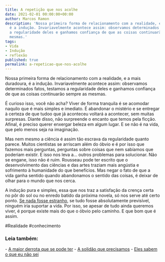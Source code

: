 ```yaml
---
title: A repetição que nos acolhe
date: 2021-02-01 00:00:00+00:00
author: Marcos Ramon
description: 'Nossa primeira forma de relacionamento com a realidade, e a mais duradoura,
  é a indução. Invariavelmente acontece assim: observamos determinados fatos, testamos
  a regularidade deles e ganhamos confiança de que as coisas continuarão sempre as
  mesmas.'
tags:
- Vida
- Indução
- reflexão
published: true
permalink: a-repeticao-que-nos-acolhe
---
```

Nossa primeira forma de relacionamento com a realidade, e a mais duradoura, é a indução. Invariavelmente acontece assim: observamos determinados fatos, testamos a regularidade deles e ganhamos confiança de que as coisas continuarão sempre as mesmas.

É curioso isso, você não acha? Viver de forma tranquila é se acomodar naquilo que é mais simples e imediato. É abandonar o mistério e se entregar à certeza de que tudoo  que já aconteceu voltará a acontecer, sem muitas surpresas. Diante disso, não surpreende o encanto que temos pela ficção. Afinal, é preciso querer enxergar beleza em algum lugar. E se não é na vida, que pelo menos seja na imaginação.

Mas nem mesmo a ciência é assim tão escrava da regularidade quanto parece. Muitos cientistas se arriscam além do óbvio e é por isso que fazemos mais perguntas, perguntas sobre coisas que nem sabíamos que poderiam existir. E isso nos leva a... outros problemas para solucionar. Não se engane, isso não é ruim. Rousseau pode ter escrito que o desenvolvimento das ciências e das artes traziam mais angústia e sofrimento à humanidade do que benefícios. Mas negar o fato de que a vida ganha sentido quando abandonamos o sentido das coisas, é deixar de olhar para o mundo que  nos cerca. 

A indução pura e simples, essa que nos traz a satisfação da crença certa no pôr do sol ou no enredo batido da próxima novela, só nos serve até certo ponto. [Se nada fosse estranho](https://marcosramon.net/blog/coisas-estranhas-acontecem), se tudo fosse absolutamente previsível, ninguém iria suportar a vida. Por isso, se apesar de tudo ainda queremos viver, é porque existe mais do que o óbvio pelo caminho. E que bom que é assim.

#Realidade #conhecimento 

<h3>Leia também:</h3>
- <a href="/a-maior-derrota-que-se-pode-ter">A maior derrota que se pode ter</a>
- <a href="/a-solidao-que-precisamos">A solidão que precisamos</a>
- <a href="/eles-sabem-o-que-eu-nao-sei">Eles sabem o que eu não sei</a>
